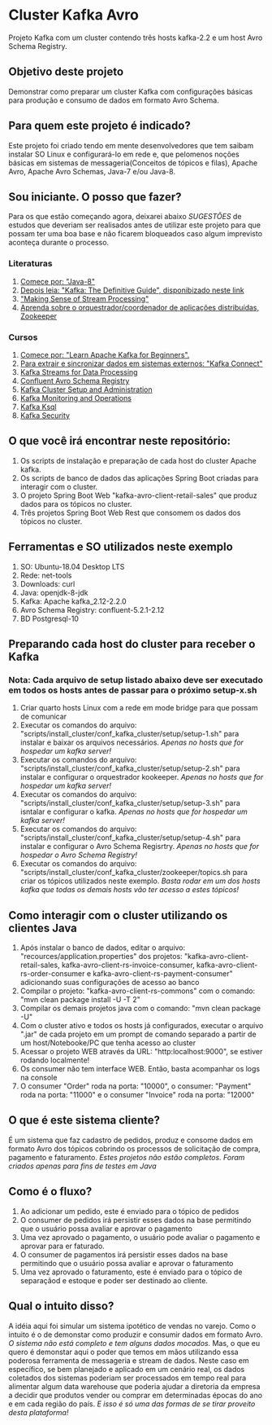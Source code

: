 # Cluster Kafka Avro
Projeto Kafka com um cluster contendo três hosts kafka-2.2 e um host Avro Schema Registry.

## Objetivo deste projeto
Demonstrar como preparar um cluster Kafka com configurações básicas para produção e consumo de dados em formato Avro Schema.

## Para quem este projeto é indicado?
Este projeto foi criado tendo em mente desenvolvedores que tem saibam instalar SO Linux e configurará-lo em rede e, que pelomenos noções básicas em sistemas de messageria(Conceitos de tópicos e filas), Apache Avro, Apache Avro Schemas, Java-7 e/ou Java-8.

## Sou iniciante. O posso que fazer?
Para os que estão começando agora, deixarei abaixo *SUGESTÕES* de estudos que deveriam ser realisados antes de utilizar este projeto para que possam ter uma boa base e não ficarem bloqueados caso algum imprevisto aconteça durante o processo.

### Literaturas
1. [Comece por: "Java-8"](https://howtodoinjava.com/java8/)
2. [Depois leia: "Kafka: The Definitive Guide", disponibizado neste link](https://www.confluent.io/resources/?_ga=2.5496883.1489748109.1559990952-721488887.1559164543)
3. ["Making Sense of Stream Processing"](https://www.confluent.io/resources/?_ga=2.5496883.1489748109.1559990952-721488887.1559164543)
4. [Aprenda sobre o orquestrador/coordenador de aplicações distribuídas, Zookeeper](https://www.amazon.com/ZooKeeper-Distributed-Coordination-Flavio-Junqueira-ebook/dp/B00GRCODKS)

### Cursos
1. [Comece por: "Learn Apache Kafka for Beginners".](https://www.udemy.com/course/apache-kafka/)
2. [Para extrair e sincronizar dados em sistemas externos: "Kafka Connect"](https://www.udemy.com/kafka-connect/)
2. [Kafka Streams for Data Processing](https://www.udemy.com/kafka-streams/)
3. [Confluent Avro Schema Registry](https://www.udemy.com/confluent-schema-registry/)
4. [Kafka Cluster Setup and Administration](https://www.udemy.com/kafka-cluster-setup/)
5. [Kafka Monitoring and Operations](https://www.udemy.com/kafka-monitoring-and-operations/)
6. [Kafka Ksql](https://www.udemy.com/kafka-ksql/)
7. [Kafka Security](https://www.udemy.com/apache-kafka-security/)

## O que você irá encontrar neste repositório:
1. Os scripts de instalação e preparação de cada host do cluster Apache kafka.
2. Os scripts de banco de dados das aplicações Spring Boot criadas para interagir com o cluster.
3. O projeto Spring Boot Web "kafka-avro-client-retail-sales" que produz dados para os tópicos no cluster.
4. Três projetos Spring Boot Web Rest que consomem os dados dos tópicos no cluster.

## Ferramentas e SO utilizados neste exemplo
1. SO: Ubuntu-18.04 Desktop LTS
2. Rede: net-tools
3. Downloads: curl
4. Java: openjdk-8-jdk
5. Kafka: Apache kafka_2.12-2.2.0
6. Avro Schema Registry: confluent-5.2.1-2.12
7. BD Postgresql-10

## Preparando cada host do cluster para receber o Kafka
### Nota: Cada arquivo de setup listado abaixo deve ser executado em todos os hosts antes de passar para o próximo setup-x.sh
1. Criar quarto hosts Linux com a rede em mode bridge para que possam de comunicar
2. Executar os comandos do arquivo: "scripts/install_cluster/conf_kafka_cluster/setup/setup-1.sh" para instalar e baixar os arquivos necessários. *Apenas no hosts que for hospedar um kafka server!*
3. Executar os comandos do arquivo: "scripts/install_cluster/conf_kafka_cluster/setup/setup-2.sh" para instalar e configurar o orquestrador kookeeper. *Apenas no hosts que for hospedar um kafka server!*
4. Executar os comandos do arquivo: "scripts/install_cluster/conf_kafka_cluster/setup/setup-3.sh" para isntalar e configurar o kafka. *Apenas no hosts que for hospedar um kafka server!*
5. Executar os comandos do arquivo: "scripts/install_cluster/conf_kafka_cluster/setup/setup-4.sh" para instalar e configurar o Avro Schema Regisrtry. *Apenas no hosts que for hospedar o Avro Schema Registry!*
6. Executar os comandos do arquivo: "scripts/install_cluster/conf_kafka_cluster/zookeeper/topics.sh para criar os tópicos utilizados neste exemplo. *Basta rodar em um dos hosts kafka que todas os demais hosts vão ter acesso a estes tópicos!*

## Como interagir com o cluster utilizando os clientes Java
1. Após instalar o banco de dados, editar o arquivo: "recources/application.properties" dos projetos: "kafka-avro-client-retail-sales, kafka-avro-client-rs-invoice-consumer, kafka-avro-client-rs-order-consumer e kafka-avro-client-rs-payment-consumer" adicionando suas configurações de acesso ao banco
2. Compilar o projeto: "kafka-avro-client-rs-commons" com o comando: "mvn clean package install -U -T 2"
3. Compilar os demais projetos java com o comando: "mvn clean package -U"
4. Com o cluster ativo e todos os hosts já configurados, executar o arquivo ".jar" de cada projeto em um prompt de comando separado a partir de um host/Notebooke/PC que tenha acesso ao cluster
5. Acessar o projeto WEB através da URL: "http:localhost:9000", se estiver rodando localmente!
6. Os consumer não tem interface WEB. Então, basta acompanhar os logs na console
7. O consumer "Order" roda na porta: "10000", o consumer: "Payment" roda na porta: "11000" e o consumer "Invoice" roda na porta: "12000"

## O que é este sistema cliente?
É um sistema que faz cadastro de pedidos, produz e consome dados em formato Avro dos tópicos cobrindo os processos de solicitação de compra, pagamento e faturamento.
*Estes projetos não estão completos. Foram criados apenas para fins de testes em Java*

## Como é o fluxo?
1. Ao adicionar um pedido, este é enviado para o tópico de pedidos
2. O consumer de pedidos irá persistir esses dados na base permitindo que o usuário possa avaliar e aprovar o pagamento
3. Uma vez aprovado o pagamento, o usuário pode avaliar o pagamento e aprovar para er faturado.
4. O consumer de pagamentos irá persistir esses dados na base permitindo que o usuário possa avaliar e aprovar o faturamento
5. Uma vez aprovado o faturamento, este é enviado para o tópico de separaçãod e estoque e poder ser destinado ao cliente.


## Qual o intuito disso?
A idéia aqui foi simular um sistema ipotético de vendas no varejo. Como o intuito é o de demonstar como produzir e consumir dados em formato Avro. *O sistema não está completo e tem alguns dados mocados.*
Mas, o que eu quero é demonstar aqui o poder que temos em mãos utilizando essa poderosa ferramenta de messageria e stream de dados.
Neste caso em específico, se bem planejado e aplicado em um cenário real, os dados coletados dos sistemas poderiam ser processados em tempo real para 
alimentar algum data warehouse que poderia ajudar a diretoria da empresa a decidir que produtos vender ou comprar em determinadas épocas do ano e em cada região do país.
*E isso é só uma das formas de se tirar proveito desta plataforma!*
